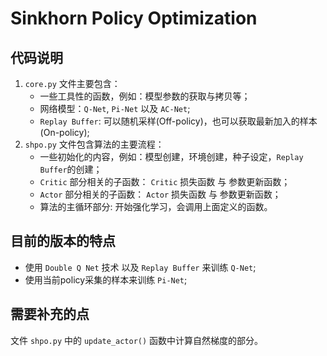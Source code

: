 # Sinkhorn Policy Optimization

## 代码说明
1. `core.py` 文件主要包含：
    - 一些工具性的函数，例如：模型参数的获取与拷贝等；
    - 网络模型：`Q-Net`, `Pi-Net` 以及 `AC-Net`;
    - `Replay Buffer`: 可以随机采样(Off-policy)，也可以获取最新加入的样本(On-policy);
2. `shpo.py` 文件包含算法的主要流程：
    - 一些初始化的内容，例如：模型创建，环境创建，种子设定，`Replay Buffer`的创建；
    - `Critic` 部分相关的子函数： `Critic` 损失函数 与 参数更新函数；
    - `Actor` 部分相关的子函数： `Actor` 损失函数 与 参数更新函数；
    - 算法的主循环部分: 开始强化学习，会调用上面定义的函数。

## 目前的版本的特点
- 使用 `Double Q Net` 技术 以及 `Replay Buffer` 来训练 `Q-Net`;
- 使用当前policy采集的样本来训练 `Pi-Net`;


## 需要补充的点

文件 `shpo.py` 中的 `update_actor()` 函数中计算自然梯度的部分。